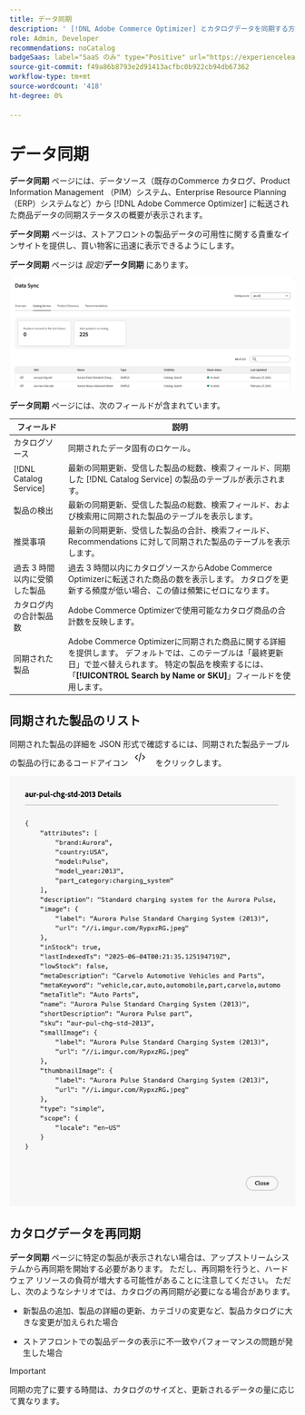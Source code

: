 ```yaml
---
title: データ同期
description: ' [!DNL Adobe Commerce Optimizer] とカタログデータを同期する方法を説明します。'
role: Admin, Developer
recommendations: noCatalog
badgeSaas: label="SaaS のみ" type="Positive" url="https://experienceleague.adobe.com/ja/docs/commerce/user-guides/product-solutions" tooltip="Adobe Commerce as a Cloud ServiceおよびAdobe Commerce Optimizer プロジェクトにのみ適用されます（Adobeで管理される SaaS インフラストラクチャ）。"
source-git-commit: f49a86b8793e2d91413acfbc0b922cb94db67362
workflow-type: tm+mt
source-wordcount: '418'
ht-degree: 0%

---
```


# データ同期

**データ同期** ページには、データソース（既存のCommerce カタログ、Product Information Management （PIM）システム、Enterprise Resource Planning （ERP）システムなど）から [!DNL Adobe Commerce Optimizer] に転送された商品データの同期ステータスの概要が表示されます。

**データ同期** ページは、ストアフロントの製品データの可用性に関する貴重なインサイトを提供し、買い物客に迅速に表示できるようにします。

**データ同期** ページは *設定*/**データ同期** にあります。

![&#x200B; データ同期 &#x200B;](../assets/data-sync.png)

**データ同期** ページには、次のフィールドが含まれています。

| フィールド | 説明 |
|--- |--- |
| カタログソース | 同期されたデータ固有のロケール。 |
| [!DNL Catalog Service] | 最新の同期更新、受信した製品の総数、検索フィールド、同期した [!DNL Catalog Service] の製品のテーブルが表示されます。 |
| 製品の検出 | 最新の同期更新、受信した製品の総数、検索フィールド、および検索用に同期された製品のテーブルを表示します。 |
| 推奨事項 | 最新の同期更新、受信した製品の合計、検索フィールド、Recommendations に対して同期された製品のテーブルを表示します。 |
| 過去 3 時間以内に受領した製品 | 過去 3 時間以内にカタログソースからAdobe Commerce Optimizerに転送された商品の数を表示します。 カタログを更新する頻度が低い場合、この値は頻繁にゼロになります。 |
| カタログ内の合計製品数 | Adobe Commerce Optimizerで使用可能なカタログ商品の合計数を反映します。 |
| 同期された製品 | Adobe Commerce Optimizerに同期された商品に関する詳細を提供します。 デフォルトでは、このテーブルは「最終更新日」で並べ替えられます。 特定の製品を検索するには、「**[!UICONTROL Search by Name or SKU]**」フィールドを使用します。 |

## 同期された製品のリスト

同期された製品の詳細を JSON 形式で確認するには、同期された製品テーブルの製品の行にあるコードアイコン ![&#x200B; コードリンク &#x200B;](../assets/data-sync-details.png) をクリックします。

![Syncd 製品詳細 &#x200B;](../assets/synced-products.png)

## カタログデータを再同期

**データ同期** ページに特定の製品が表示されない場合は、アップストリームシステムから再同期を開始する必要があります。 ただし、再同期を行うと、ハードウェア リソースの負荷が増大する可能性があることに注意してください。 ただし、次のようなシナリオでは、カタログの再同期が必要になる場合があります。

- 新製品の追加、製品の詳細の更新、カテゴリの変更など、製品カタログに大きな変更が加えられた場合

- ストアフロントでの製品データの表示に不一致やパフォーマンスの問題が発生した場合

>[!IMPORTANT]
>
>同期の完了に要する時間は、カタログのサイズと、更新されるデータの量に応じて異なります。
